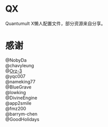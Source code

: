 # QX 
Quantumult X懒人配置文件，部分资源来自分享。 
  
# 感谢
@NobyDa  
@chavyleung  
@[Orz-3](https://github.com/Orz-3)  
@yqc007  
@nameking77  
@BlueGrave  
@lowking  
@DivineEngine  
@app2smile  
@fmz200  
@barrym-chen  
@GoodHolidays  
